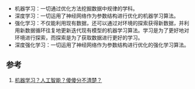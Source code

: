 + 机器学习：一切通过优化方法挖掘数据中规律的学科。
+ 深度学习：一切运用了神经网络作为参数结构进行优化的机器学习算法。
+ 强化学习：不仅能利用现有数据，还可以通过对环境的探索获得新数据，并利用新数据循环往复地更新迭代现有模型的机器学习算法。学习是为了更好地对环境进行探索，而探索是为了获取数据进行更好的学习。
+ 深度强化学习：一切运用了神经网络作为参数结构进行优化的强化学习算法。

## 参考
1. [机器学习？人工智能？傻傻分不清楚？](https://developer.aliyun.com/article/463124)